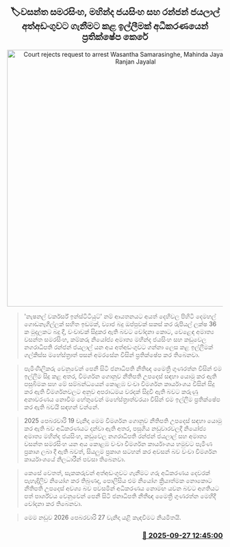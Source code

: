 <p align='center'><b><h2 align='center' title='Court rejects request to arrest Wasantha Samarasinghe, Mahinda Jayasinghe and Ranjan Jayalal'>🏷වසන්ත සමරසිංහ, මහින්ද ජයසිංහ සහ රන්ජන් ජයලාල් අත්අඩංගුවට ගැනීමට කළ ඉල්ලීමක් අධීකරණයෙන් ප්‍රතික්ෂේප කෙරේ</h2></b></p>
<p align='center'><img src='https://helakuru.sgp1.cdn.digitaloceanspaces.com/esana/images/lib/wasantha-mahinda-ranjan.jpg' width='600' alt='Court rejects request to arrest Wasantha Samarasinghe, Mahinda Jayasinghe and Ranjan Jayalal'></p>

> 'නැෂනල් වර්කර්ස් ඉන්ස්ටිටියුට්' නම් ආයතනයට අයත් දෙහිවල පිහිටි දෙමහල් ගොඩනැගිල්ලක් සහිත ඉඩමක්, ව්‍යාජ බදු ඔප්පුවක් සකස් කර රුපියල් ලක්ෂ 36 ක මුදලකට බදු දී, වංචාවක් සිදුකර ඇති බවට චෝදනා කොට, වෙළෙඳ අමාත්‍ය වසන්ත සමරසිංහ, කම්කරු නියෝජ්‍ය අමාත්‍ය මහින්ද ජයසිංහ සහ කඩුවෙල නගරාධිපති රන්ජන් ජයලාල් යන අය අත්අඩංගුවට ගන්නා ලෙස කළ ඉල්ලීමක් ගල්කිස්ස මහේස්ත්‍රාත් පසන් අමරසේන විසින් ප්‍රතික්ෂේප කර තිබෙනවා.

> පැමිණිලිකරු වෙනුවෙන් පෙනී සිටි ජනාධිපති නීතිඥ මෛත්‍රී ගුණරත්න විසින් එම ඉල්ලීම සිදු කළ අතර, විමර්ශන ගොනුව නීතිපති උපදෙස් සඳහා යොමු කර ඇති පසුබිමක සහ මේ සම්බන්ධයෙන් කොළඹ වංචා විමර්ශන කාර්යාංශය විසින් සිදු කර ඇති විමර්ශනවලට අනුව අපරාධමය වරදක් සිදුවී ඇති බවට කරුණු අනාවරණය නොවීම හේතුවෙන් මහේස්ත්‍රාත්වරයා විසින් එම ඉල්ලීම ප්‍රතික්ෂේප කර ඇති බවයි සඳහන් වන්නේ.

> 2025 පෙබරවාරි 19 වැනිදා මෙම විමර්ශන ගොනුව නීතිපති උපදෙස් සඳහා යොමු කර ඇති බව අධිකරණයට දන්වා ඇති අතර, පසුගිය නඩුවාරවලදී නියෝජ්‍ය අමාත්‍ය මහින්ද ජයසිංහ, කඩුවෙල නගරාධිපති රන්ජන් ජයලාල් සහ අමාත්‍ය වසන්ත සමරසිංහ යන අය කොළඹ වංචා විමර්ශන කාර්යාංශය හමුවට පැමිණ ප්‍රකාශ ලබා දී ඇති බවත්, සියලුම ප්‍රකාශ සටහන් කර අවසන් බව වංචා විමර්ශන කාර්යාංශයේ නිලධාරීන් පවසා තිබෙනවා.

> කෙසේ වෙතත්, සැකකරුවන් අත්අඩංගුවට ගැනීමට ගරු අධිකරණය දෙවරක් පැහැදිලිව නියෝග කර තිබුණද, පොලිසිය එම නියෝග ක්‍රියාත්මක නොකොට නීතිපති උපදෙස් අවශ්‍ය බව පවසමින් අධිකරණය නොමඟ යවන බවට අගතියට පත් පාර්ශ්වය වෙනුවෙන් පෙනී සිටි ජනාධිපති නීතීඥ මෛත්‍රී ගුණරත්න මෙහිදී චෝදනා කර තිබෙනවා.

> මෙම නඩුව 2026 පෙබරවාරි 27 වැනිදා යළි කැඳවීමට නියමිතයි.



<h3 align='right'><a href='https://www.helakuru.lk/esana/p/114027/'>📅 2025-09-27 12:45:00</a></h3>
